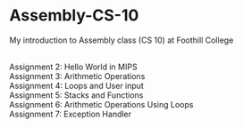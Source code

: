 # Assembly-CS-10
My introduction to Assembly class (CS 10) at Foothill College<br /><br />

Assignment 2: Hello World in MIPS<br />
Assignment 3: Arithmetic Operations<br />
Assignment 4: Loops and User input<br />
Assignment 5: Stacks and Functions<br />
Assignment 6: Arithmetic Operations Using Loops<br />
Assignment 7: Exception Handler<br />
